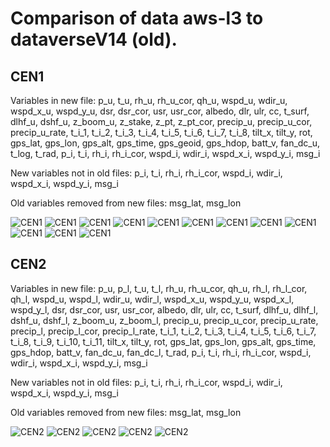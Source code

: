 # Comparison of data aws-l3 to dataverseV14 (old).
## CEN1
Variables in new file:
p_u, t_u, rh_u, rh_u_cor, qh_u, wspd_u, wdir_u, wspd_x_u, wspd_y_u, dsr, dsr_cor, usr, usr_cor, albedo, dlr, ulr, cc, t_surf, dlhf_u, dshf_u, z_boom_u, z_stake, z_pt, z_pt_cor, precip_u, precip_u_cor, precip_u_rate, t_i_1, t_i_2, t_i_3, t_i_4, t_i_5, t_i_6, t_i_7, t_i_8, tilt_x, tilt_y, rot, gps_lat, gps_lon, gps_alt, gps_time, gps_geoid, gps_hdop, batt_v, fan_dc_u, t_log, t_rad, p_i, t_i, rh_i, rh_i_cor, wspd_i, wdir_i, wspd_x_i, wspd_y_i, msg_i

New variables not in old files:
p_i, t_i, rh_i, rh_i_cor, wspd_i, wdir_i, wspd_x_i, wspd_y_i, msg_i

Old variables removed from new files:
msg_lat, msg_lon
 
![CEN1](../figures/dataverseV14_versus_aws-l3_20240410/CEN1_0.png)
![CEN1](../figures/dataverseV14_versus_aws-l3_20240410/CEN1_1.png)
![CEN1](../figures/dataverseV14_versus_aws-l3_20240410/CEN1_2.png)
![CEN1](../figures/dataverseV14_versus_aws-l3_20240410/CEN1_3.png)
![CEN1](../figures/dataverseV14_versus_aws-l3_20240410/CEN1_4.png)
![CEN1](../figures/dataverseV14_versus_aws-l3_20240410/CEN1_5.png)
![CEN1](../figures/dataverseV14_versus_aws-l3_20240410/CEN1_6.png)
![CEN1](../figures/dataverseV14_versus_aws-l3_20240410/CEN1_7.png)
![CEN1](../figures/dataverseV14_versus_aws-l3_20240410/CEN1_8.png)
![CEN1](../figures/dataverseV14_versus_aws-l3_20240410/CEN1_9.png)
![CEN1](../figures/dataverseV14_versus_aws-l3_20240410/CEN1_10.png)
![CEN1](../figures/dataverseV14_versus_aws-l3_20240410/CEN1_11.png)
 
## CEN2
Variables in new file:
p_u, p_l, t_u, t_l, rh_u, rh_u_cor, qh_u, rh_l, rh_l_cor, qh_l, wspd_u, wspd_l, wdir_u, wdir_l, wspd_x_u, wspd_y_u, wspd_x_l, wspd_y_l, dsr, dsr_cor, usr, usr_cor, albedo, dlr, ulr, cc, t_surf, dlhf_u, dlhf_l, dshf_u, dshf_l, z_boom_u, z_boom_l, precip_u, precip_u_cor, precip_u_rate, precip_l, precip_l_cor, precip_l_rate, t_i_1, t_i_2, t_i_3, t_i_4, t_i_5, t_i_6, t_i_7, t_i_8, t_i_9, t_i_10, t_i_11, tilt_x, tilt_y, rot, gps_lat, gps_lon, gps_alt, gps_time, gps_hdop, batt_v, fan_dc_u, fan_dc_l, t_rad, p_i, t_i, rh_i, rh_i_cor, wspd_i, wdir_i, wspd_x_i, wspd_y_i, msg_i

New variables not in old files:
p_i, t_i, rh_i, rh_i_cor, wspd_i, wdir_i, wspd_x_i, wspd_y_i, msg_i

Old variables removed from new files:
msg_lat, msg_lon
 
![CEN2](../figures/dataverseV14_versus_aws-l3_20240410/CEN2_0.png)
![CEN2](../figures/dataverseV14_versus_aws-l3_20240410/CEN2_1.png)
![CEN2](../figures/dataverseV14_versus_aws-l3_20240410/CEN2_2.png)
![CEN2](../figures/dataverseV14_versus_aws-l3_20240410/CEN2_3.png)
![CEN2](../figures/dataverseV14_versus_aws-l3_20240410/CEN2_4.png)
